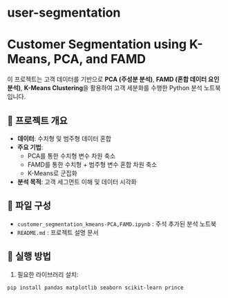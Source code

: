 # user-segmentation
# Customer Segmentation using K-Means, PCA, and FAMD

이 프로젝트는 고객 데이터를 기반으로 **PCA (주성분 분석)**, **FAMD (혼합 데이터 요인 분석)**, **K-Means Clustering**을 활용하여 고객 세분화를 수행한 Python 분석 노트북입니다.

## 📌 프로젝트 개요

- **데이터**: 수치형 및 범주형 데이터 혼합
- **주요 기법**:
  - PCA를 통한 수치형 변수 차원 축소
  - FAMD를 통한 수치형 + 범주형 변수 혼합 차원 축소
  - K-Means로 군집화
- **분석 목적**: 고객 세그먼트 이해 및 데이터 시각화

## 📂 파일 구성

- `customer_segmentation_kmeans-PCA,FAMD.ipynb` : 주석 추가된 분석 노트북
- `README.md` : 프로젝트 설명 문서

## 🏃 실행 방법

1. 필요한 라이브러리 설치:

```bash
pip install pandas matplotlib seaborn scikit-learn prince
